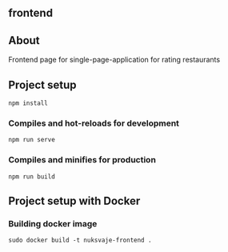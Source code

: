 ## frontend
## About
Frontend page for single-page-application for rating restaurants

## Project setup
```
npm install
```
### Compiles and hot-reloads for development
```
npm run serve
```
### Compiles and minifies for production
```
npm run build
```

## Project setup with Docker
### Building docker image
```
sudo docker build -t nuksvaje-frontend .
```

